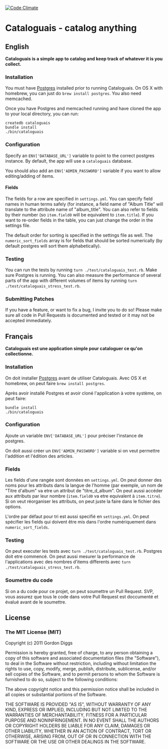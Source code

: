 [![Code Climate](https://codeclimate.com/github/GordonDiggs/cataloguais.png)](https://codeclimate.com/github/GordonDiggs/cataloguais)

# Cataloguais - catalog anything

## English
**Cataloguais is a simple app to catalog and keep track of whatever it is you collect.**

### Installation
You must have [Postgres](http://www.postgresql.org/) installed prior to running Cataloguais. On OS X with homebrew, you can just do `brew install postgres`.
You also need memcached.

Once you have Postgres and memcached running and have cloned the app to your local directory, you can run:

```
createdb cataloguais
bundle install
./bin/cataloguais
```

### Configuration
Specify an `ENV['DATABASE_URL']` variable to point to the correct postgres instance. By default, the app will use a `cataloguais` database.

You should also add an `ENV['ADMIN_PASSWORD']` variable if you want to allow editing/adding of items.

#### Fields
The fields for a row are specified in `settings.yml`. You can specify field names in human terms safely (for instance, a field name of "Album Title" will translate to the attribute name of "album_title". You can also refer to fields by their number (so `item.field0` will be equivalent to `item.title`). If you want to re-order fields in the table, you can just change the order in the settings file.

The default order for sorting is specified in the settings file as well. The `numeric_sort_fields` array is for fields that should be sorted numerically (by default postgres will sort them alphabetically).

### Testing
You can run the tests by running `turn ./test/cataloguais_test.rb`. Make sure Postgres is running. You can also measure the performance of several parts of the app with different volumes of items by running `turn ./test/cataloguais_stress_test.rb`.

### Submitting Patches
If you have a feature, or want to fix a bug, I invite you to do so! Please make sure all code in Pull Requests is documented and tested or it may not be accepted immediately.

## Français
**Cataloguais est une application simple pour cataloguer ce qu'on collectionne.**

### Installation
On doit installer [Postgres](http://www.postgresql.org/) avant de utiliser Cataloguais. Avec OS X et homebrew, on peut faire `brew install postgres`.

Après avoir installé Postgres et avoir cloné l'application à votre système, on peut faire:

```
bundle install
./bin/cataloguais
```

### Configuration
Ajoute un variable `ENV['DATABASE_URL']` pour préciser l'instance de postgres.

On doit aussi créer un `ENV['ADMIN_PASSWORD']` variable si on veut permettre l'addition et l'édition des articles.

### Fields
Les fields d'une rangée sont données en `settings.yml`. On peut donner des noms pour les attributs dans la langue de l'homme (par exemple, un nom de "Titre d'album" va etre un attribut de "titre_d_album". On peut aussi accéder aux attributs par leur nombre (`item.field0` va etre equivalent à `item.titre`). Si on veut réorganiser les attributs, on peut juste la faire dans le fichier des options.

L'ordre par défaut pour tri est aussi specifié en `settings.yml`. On peut spécifier les fields qui doivent être mis dans l'ordre numériquement dans `numeric_sort_fields`.

### Testing
On peut executer les tests avec `turn ./test/cataloguais_test.rb`. Postgres doit etre commencé. On peut aussi mesurer la performance de l'applications avec des nombres d'items differents avec `turn ./test/cataloguais_stress_test.rb`.

### Soumettre du code
Si on a du code pour ce projet, on peut soumettre un Pull Request. SVP, vous assurez que tous le code dans votre Pull Request est doccumenté et évalué avant de le soumettre.

## License
### The MIT License (MIT)
Copyright (c) 2011 Gordon Diggs

Permission is hereby granted, free of charge, to any person obtaining a copy of this software and associated documentation files (the "Software"), to deal in the Software without restriction, including without limitation the rights to use, copy, modify, merge, publish, distribute, sublicense, and/or sell copies of the Software, and to permit persons to whom the Software is furnished to do so, subject to the following conditions:

The above copyright notice and this permission notice shall be included in all copies or substantial portions of the Software.

THE SOFTWARE IS PROVIDED "AS IS", WITHOUT WARRANTY OF ANY KIND, EXPRESS OR IMPLIED, INCLUDING BUT NOT LIMITED TO THE WARRANTIES OF MERCHANTABILITY, FITNESS FOR A PARTICULAR PURPOSE AND NONINFRINGEMENT. IN NO EVENT SHALL THE AUTHORS OR COPYRIGHT HOLDERS BE LIABLE FOR ANY CLAIM, DAMAGES OR OTHER LIABILITY, WHETHER IN AN ACTION OF CONTRACT, TORT OR OTHERWISE, ARISING FROM, OUT OF OR IN CONNECTION WITH THE SOFTWARE OR THE USE OR OTHER DEALINGS IN THE SOFTWARE.
